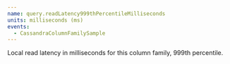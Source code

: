```yaml
---
name: query.readLatency999thPercentileMilliseconds
units: milliseconds (ms)
events:
  - CassandraColumnFamilySample
---
```


Local read latency in milliseconds for this column family, 999th percentile.